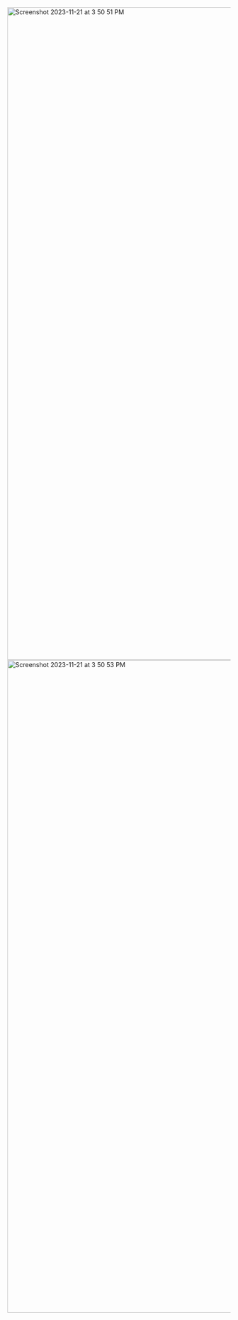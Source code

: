 <img width="1470" alt="Screenshot 2023-11-21 at 3 50 51 PM" src="https://github.com/madhav-05/React-727722eucy023-cc-question-2/assets/151620402/c9faebfc-fe3f-424b-b841-fbce3ef52dd1">
<img width="1470" alt="Screenshot 2023-11-21 at 3 50 53 PM" src="https://github.com/madhav-05/React-727722eucy023-cc-question-2/assets/151620402/95c1e5df-cfd2-4944-bff2-0df596833058">
